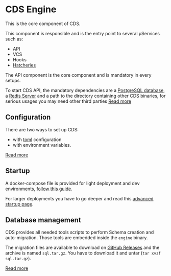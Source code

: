 # CDS Engine

This is the core component of CDS.

This component is responsible and is the entry point to several µServices such as:

* API
* VCS
* Hooks
* [Hatcheries](https://ovh.github.io/cds/hatchery/)

The API component is the core component and is mandatory in every setups.

To start CDS API, the mandatory dependencies are a [PostgreSQL database](https://www.postgresql.org/), a [Redis Server](https://redis.io/) and a path to the directory containing other CDS binaries, for serious usages you may need other third parties [Read more](https://ovh.github.io/cds/installation/installation.requirements/)

## Configuration
There are two ways to set up CDS:

- with [toml](https://github.com/toml-lang/toml) configuration
- with environment variables.

[Read more](https://ovh.github.io/cds/hosting/configuration/)
 
## Startup

A docker-compose file is provided for light deployment and dev environments, [follow this guide](https://ovh.github.io/cds/hosting/ready-to-run/docker-compose/).

For larger deployments you have to go deeper and read this [advanced startup page](https://ovh.github.io/cds/hosting/).

## Database management

CDS provides all needed tools scripts to perform Schema creation and auto-migration. Those tools are embedded inside the `engine` binary.

The migration files are available to download on [GitHub Releases](https://github.com/ovh/cds/releases) and the archive is named `sql.tar.gz`. You have to download it and untar (`tar xvzf sql.tar.gz`).

[Read more](https://ovh.github.io/cds/hosting/database/)
